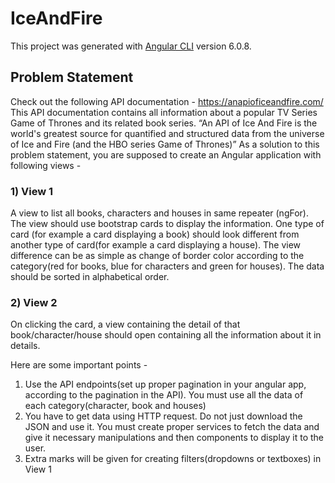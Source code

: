 # IceAndFire

This project was generated with [Angular CLI](https://github.com/angular/angular-cli) version 6.0.8.

## Problem Statement
Check out the following API documentation -
https://anapioficeandfire.com/
This API documentation contains all information about a popular TV Series Game of
Thrones and its related book series.
“An API of Ice And Fire is the world's greatest source for quantified and structured data
from the universe of Ice and Fire (and the HBO series Game of Thrones)”
As a solution to this problem statement, you are supposed to create an Angular
application with following views -

### 1) View 1 
A view to list all books, characters and houses in same repeater
(ngFor). The view should use bootstrap cards to display the information. One
type of card (for example a card displaying a book) should look different from
another type of card(for example a card displaying a house). The view difference
can be as simple as change of border color according to the category(red for
books, blue for characters and green for houses). The data should be sorted in
alphabetical order.

### 2) View 2 
On clicking the card, a view containing the detail of that
book/character/house should open containing all the information about it in
details.

Here are some important points -
  1. Use the API endpoints(set up proper pagination in your angular app, according to
  the pagination in the API). You must use all the data of each category(character,
  book and houses)
  2. You have to get data using HTTP request. Do not just download the JSON and
  use it. You must create proper services to fetch the data and give it necessary
  manipulations and then components to display it to the user.
  3. Extra marks will be given for creating filters(dropdowns or textboxes) in View 1
